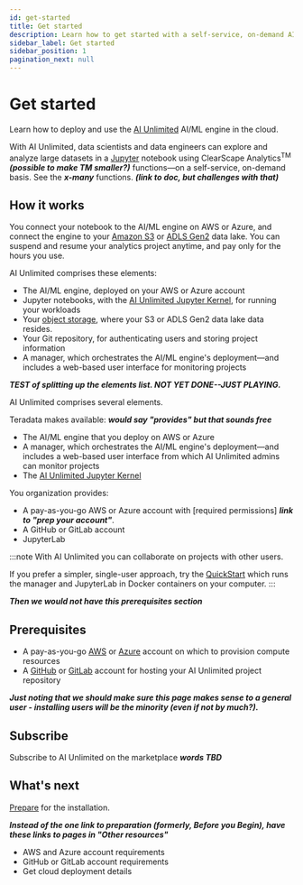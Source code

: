 ```yaml
---
id: get-started
title: Get started
description: Learn how to get started with a self-service, on-demand AI/ML engine.
sidebar_label: Get started
sidebar_position: 1
pagination_next: null
---
```


# Get started

Learn how to deploy and use the [AI Unlimited](https://www.teradata.com/platform/ai-unlimited) AI/ML engine in the cloud.

With AI Unlimited, data scientists and data engineers can explore and analyze large datasets in a [Jupyter](https://jupyter.org/) notebook using ClearScape Analytics<sup>TM</sup> ***(possible to make TM smaller?)*** functions&mdash;on a self-service, on-demand basis. See the ***x-many*** functions. ***(link to doc, but challenges with that)***

## How it works

You connect your notebook to the AI/ML engine on AWS or Azure, and connect the engine to your [Amazon S3](https://aws.amazon.com/pm/serv-s3/?gclid=Cj0KCQjwlZixBhCoARIsAIC745AmyEzPaBnrARQxyUW_un0BjgTxlHygMScf4ZbX-7dTeznc-psOFlwaAkjmEALw_wcB&trk=fecf68c9-3874-4ae2-a7ed-72b6d19c8034&sc_channel=ps&ef_id=Cj0KCQjwlZixBhCoARIsAIC745AmyEzPaBnrARQxyUW_un0BjgTxlHygMScf4ZbX-7dTeznc-psOFlwaAkjmEALw_wcB:G:s&s_kwcid=AL!4422!3!536452728638!e!!g!!amazon%20s3!11204620052!112938567994) or [ADLS Gen2](https://learn.microsoft.com/en-us/azure/storage/blobs/data-lake-storage-introduction) data lake. You can suspend and resume your analytics project anytime, and pay only for the hours you use.

AI Unlimited comprises these elements:
- The AI/ML engine, deployed on your AWS or Azure account
- Jupyter notebooks, with the [AI Unlimited Jupyter Kernel](https://downloads.teradata.com/download/tools/teradata-ai-unlimited-jupyter-kernel), for running your workloads
- Your [object storage](/docs/install-ai-unlimited/glossary.md#glo-object-storage), where your S3 or ADLS Gen2 data lake data resides.
- Your Git repository, for authenticating users and storing project information
- A manager, which orchestrates the AI/ML engine's deployment&mdash;and includes a web-based user interface for monitoring projects

***TEST of splitting up the elements list. NOT YET DONE--JUST PLAYING.***

AI Unlimited comprises several elements.

Teradata makes available: ***would say "provides" but that sounds free***
- The AI/ML engine that you deploy on AWS or Azure
- A manager, which orchestrates the AI/ML engine's deployment&mdash;and includes a web-based user interface from which AI Unlimited admins can monitor projects
- The [AI Unlimited Jupyter Kernel](https://downloads.teradata.com/download/tools/teradata-ai-unlimited-jupyter-kernel)

You organization provides:
- A pay-as-you-go AWS or Azure account with [required permissions] ***link to "prep your account"***.
- A GitHub or GitLab account
- JupyterLab

:::note
With AI Unlimited you can collaborate on projects with other users. 

If you prefer a simpler, single-user approach, try the [QuickStart](/docs/advanced/quickstart) which runs the manager and JupyterLab in Docker containers on your computer.
:::


***Then we would not have this prerequisites section***
<a id="prerequisites"></a>
## Prerequisites

- A pay-as-you-go [AWS](https://aws.amazon.com) or [Azure](https://azure.microsoft.com) account on which to provision compute resources
- A [GitHub](https://github.com) or [GitLab](https://gitlab.com) account for hosting your AI Unlimited project repository


***Just noting that we should make sure this page makes sense to a general user - installing users will be the minority (even if not by much?).***


## Subscribe

Subscribe to AI Unlimited on the marketplace ***words TBD***


## What's next

[Prepare](/docs/install-ai-unlimited/before-you-begin.md) for the installation.

***Instead of the one link to preparation (formerly, Before you Begin), have these links to pages in "Other resources"***

- AWS and Azure account requirements
- GitHub or GitLab account requirements
- Get cloud deployment details



